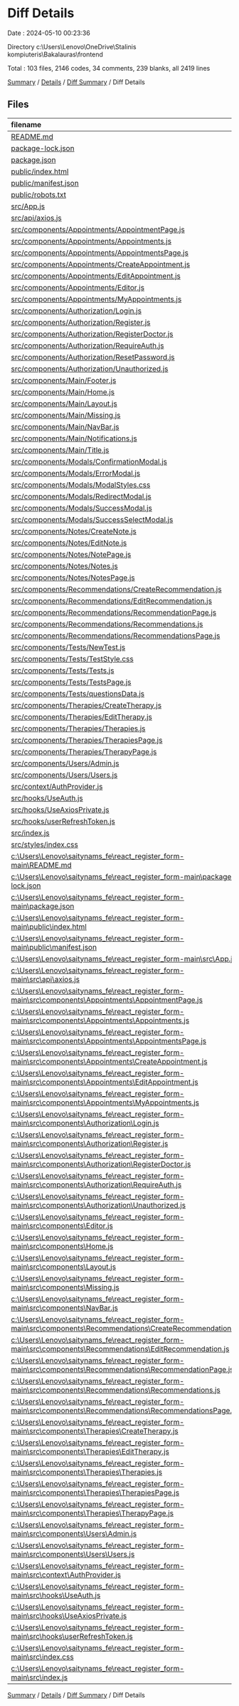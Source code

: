 # Diff Details

Date : 2024-05-10 00:23:36

Directory c:\\Users\\Lenovo\\OneDrive\\Stalinis kompiuteris\\Bakalauras\\frontend

Total : 103 files,  2146 codes, 34 comments, 239 blanks, all 2419 lines

[Summary](results.md) / [Details](details.md) / [Diff Summary](diff.md) / Diff Details

## Files
| filename | language | code | comment | blank | total |
| :--- | :--- | ---: | ---: | ---: | ---: |
| [README.md](/README.md) | Markdown | 0 | 0 | 2 | 2 |
| [package-lock.json](/package-lock.json) | JSON | 27,220 | 0 | 1 | 27,221 |
| [package.json](/package.json) | JSON | 41 | 0 | 1 | 42 |
| [public/index.html](/public/index.html) | HTML | 17 | 23 | 3 | 43 |
| [public/manifest.json](/public/manifest.json) | JSON | 25 | 0 | 1 | 26 |
| [public/robots.txt](/public/robots.txt) | ApexLog | 3 | 0 | 1 | 4 |
| [src/App.js](/src/App.js) | JavaScript | 88 | 0 | 11 | 99 |
| [src/api/axios.js](/src/api/axios.js) | JavaScript | 10 | 0 | 2 | 12 |
| [src/components/Appointments/AppointmentPage.js](/src/components/Appointments/AppointmentPage.js) | JavaScript | 58 | 1 | 9 | 68 |
| [src/components/Appointments/Appointments.js](/src/components/Appointments/Appointments.js) | JavaScript | 184 | 10 | 18 | 212 |
| [src/components/Appointments/AppointmentsPage.js](/src/components/Appointments/AppointmentsPage.js) | JavaScript | 19 | 0 | 4 | 23 |
| [src/components/Appointments/CreateAppointment.js](/src/components/Appointments/CreateAppointment.js) | JavaScript | 138 | 10 | 16 | 164 |
| [src/components/Appointments/EditAppointment.js](/src/components/Appointments/EditAppointment.js) | JavaScript | 151 | 4 | 17 | 172 |
| [src/components/Appointments/Editor.js](/src/components/Appointments/Editor.js) | JavaScript | 144 | 1 | 13 | 158 |
| [src/components/Appointments/MyAppointments.js](/src/components/Appointments/MyAppointments.js) | JavaScript | 153 | 0 | 14 | 167 |
| [src/components/Authorization/Login.js](/src/components/Authorization/Login.js) | JavaScript | 92 | 3 | 14 | 109 |
| [src/components/Authorization/Register.js](/src/components/Authorization/Register.js) | JavaScript | 200 | 4 | 22 | 226 |
| [src/components/Authorization/RegisterDoctor.js](/src/components/Authorization/RegisterDoctor.js) | JavaScript | 271 | 4 | 30 | 305 |
| [src/components/Authorization/RequireAuth.js](/src/components/Authorization/RequireAuth.js) | JavaScript | 17 | 0 | 5 | 22 |
| [src/components/Authorization/ResetPassword.js](/src/components/Authorization/ResetPassword.js) | JavaScript | 163 | 4 | 19 | 186 |
| [src/components/Authorization/Unauthorized.js](/src/components/Authorization/Unauthorized.js) | JavaScript | 16 | 0 | 4 | 20 |
| [src/components/Main/Footer.js](/src/components/Main/Footer.js) | JavaScript | 8 | 0 | 2 | 10 |
| [src/components/Main/Home.js](/src/components/Main/Home.js) | JavaScript | 20 | 0 | 4 | 24 |
| [src/components/Main/Layout.js](/src/components/Main/Layout.js) | JavaScript | 9 | 0 | 2 | 11 |
| [src/components/Main/Missing.js](/src/components/Main/Missing.js) | JavaScript | 13 | 0 | 2 | 15 |
| [src/components/Main/NavBar.js](/src/components/Main/NavBar.js) | JavaScript | 71 | 0 | 10 | 81 |
| [src/components/Main/Notifications.js](/src/components/Main/Notifications.js) | JavaScript | 81 | 1 | 11 | 93 |
| [src/components/Main/Title.js](/src/components/Main/Title.js) | JavaScript | 10 | 0 | 2 | 12 |
| [src/components/Modals/ConfirmationModal.js](/src/components/Modals/ConfirmationModal.js) | JavaScript | 21 | 0 | 3 | 24 |
| [src/components/Modals/ErrorModal.js](/src/components/Modals/ErrorModal.js) | JavaScript | 20 | 0 | 4 | 24 |
| [src/components/Modals/ModalStyles.css](/src/components/Modals/ModalStyles.css) | CSS | 78 | 5 | 15 | 98 |
| [src/components/Modals/RedirectModal.js](/src/components/Modals/RedirectModal.js) | JavaScript | 25 | 0 | 5 | 30 |
| [src/components/Modals/SuccessModal.js](/src/components/Modals/SuccessModal.js) | JavaScript | 27 | 0 | 5 | 32 |
| [src/components/Modals/SuccessSelectModal.js](/src/components/Modals/SuccessSelectModal.js) | JavaScript | 20 | 0 | 4 | 24 |
| [src/components/Notes/CreateNote.js](/src/components/Notes/CreateNote.js) | JavaScript | 104 | 6 | 12 | 122 |
| [src/components/Notes/EditNote.js](/src/components/Notes/EditNote.js) | JavaScript | 99 | 2 | 12 | 113 |
| [src/components/Notes/NotePage.js](/src/components/Notes/NotePage.js) | JavaScript | 44 | 2 | 7 | 53 |
| [src/components/Notes/Notes.js](/src/components/Notes/Notes.js) | JavaScript | 119 | 5 | 12 | 136 |
| [src/components/Notes/NotesPage.js](/src/components/Notes/NotesPage.js) | JavaScript | 17 | 0 | 3 | 20 |
| [src/components/Recommendations/CreateRecommendation.js](/src/components/Recommendations/CreateRecommendation.js) | JavaScript | 83 | 9 | 13 | 105 |
| [src/components/Recommendations/EditRecommendation.js](/src/components/Recommendations/EditRecommendation.js) | JavaScript | 104 | 3 | 12 | 119 |
| [src/components/Recommendations/RecommendationPage.js](/src/components/Recommendations/RecommendationPage.js) | JavaScript | 45 | 1 | 6 | 52 |
| [src/components/Recommendations/Recommendations.js](/src/components/Recommendations/Recommendations.js) | JavaScript | 135 | 0 | 15 | 150 |
| [src/components/Recommendations/RecommendationsPage.js](/src/components/Recommendations/RecommendationsPage.js) | JavaScript | 19 | 0 | 4 | 23 |
| [src/components/Tests/NewTest.js](/src/components/Tests/NewTest.js) | JavaScript | 149 | 2 | 16 | 167 |
| [src/components/Tests/TestStyle.css](/src/components/Tests/TestStyle.css) | CSS | 57 | 4 | 8 | 69 |
| [src/components/Tests/Tests.js](/src/components/Tests/Tests.js) | JavaScript | 144 | 0 | 19 | 163 |
| [src/components/Tests/TestsPage.js](/src/components/Tests/TestsPage.js) | JavaScript | 54 | 1 | 11 | 66 |
| [src/components/Tests/questionsData.js](/src/components/Tests/questionsData.js) | JavaScript | 129 | 0 | 2 | 131 |
| [src/components/Therapies/CreateTherapy.js](/src/components/Therapies/CreateTherapy.js) | JavaScript | 178 | 0 | 17 | 195 |
| [src/components/Therapies/EditTherapy.js](/src/components/Therapies/EditTherapy.js) | JavaScript | 156 | 0 | 20 | 176 |
| [src/components/Therapies/Therapies.js](/src/components/Therapies/Therapies.js) | JavaScript | 140 | 7 | 16 | 163 |
| [src/components/Therapies/TherapiesPage.js](/src/components/Therapies/TherapiesPage.js) | JavaScript | 17 | 0 | 4 | 21 |
| [src/components/Therapies/TherapyPage.js](/src/components/Therapies/TherapyPage.js) | JavaScript | 50 | 1 | 8 | 59 |
| [src/components/Users/Admin.js](/src/components/Users/Admin.js) | JavaScript | 19 | 0 | 3 | 22 |
| [src/components/Users/Users.js](/src/components/Users/Users.js) | JavaScript | 170 | 1 | 15 | 186 |
| [src/context/AuthProvider.js](/src/context/AuthProvider.js) | JavaScript | 11 | 0 | 4 | 15 |
| [src/hooks/UseAuth.js](/src/hooks/UseAuth.js) | JavaScript | 6 | 0 | 2 | 8 |
| [src/hooks/UseAxiosPrivate.js](/src/hooks/UseAxiosPrivate.js) | JavaScript | 37 | 0 | 7 | 44 |
| [src/hooks/userRefreshToken.js](/src/hooks/userRefreshToken.js) | JavaScript | 22 | 0 | 3 | 25 |
| [src/index.js](/src/index.js) | JavaScript | 18 | 0 | 1 | 19 |
| [src/styles/index.css](/src/styles/index.css) | CSS | 560 | 4 | 105 | 669 |
| [c:\Users\Lenovo\saitynams_fe\react_register_form-main\README.md](/c:%5CUsers%5CLenovo%5Csaitynams_fe%5Creact_register_form-main%5CREADME.md) | Markdown | -9 | 0 | -9 | -18 |
| [c:\Users\Lenovo\saitynams_fe\react_register_form-main\package-lock.json](/c:%5CUsers%5CLenovo%5Csaitynams_fe%5Creact_register_form-main%5Cpackage-lock.json) | JSON | -27,205 | 0 | -1 | -27,206 |
| [c:\Users\Lenovo\saitynams_fe\react_register_form-main\package.json](/c:%5CUsers%5CLenovo%5Csaitynams_fe%5Creact_register_form-main%5Cpackage.json) | JSON | -40 | 0 | -1 | -41 |
| [c:\Users\Lenovo\saitynams_fe\react_register_form-main\public\index.html](/c:%5CUsers%5CLenovo%5Csaitynams_fe%5Creact_register_form-main%5Cpublic%5Cindex.html) | HTML | -17 | -23 | -3 | -43 |
| [c:\Users\Lenovo\saitynams_fe\react_register_form-main\public\manifest.json](/c:%5CUsers%5CLenovo%5Csaitynams_fe%5Creact_register_form-main%5Cpublic%5Cmanifest.json) | JSON | -25 | 0 | -1 | -26 |
| [c:\Users\Lenovo\saitynams_fe\react_register_form-main\src\App.js](/c:%5CUsers%5CLenovo%5Csaitynams_fe%5Creact_register_form-main%5Csrc%5CApp.js) | JavaScript | -72 | 0 | -10 | -82 |
| [c:\Users\Lenovo\saitynams_fe\react_register_form-main\src\api\axios.js](/c:%5CUsers%5CLenovo%5Csaitynams_fe%5Creact_register_form-main%5Csrc%5Capi%5Caxios.js) | JavaScript | -10 | 0 | -2 | -12 |
| [c:\Users\Lenovo\saitynams_fe\react_register_form-main\src\components\Appointments\AppointmentPage.js](/c:%5CUsers%5CLenovo%5Csaitynams_fe%5Creact_register_form-main%5Csrc%5Ccomponents%5CAppointments%5CAppointmentPage.js) | JavaScript | -55 | -1 | -10 | -66 |
| [c:\Users\Lenovo\saitynams_fe\react_register_form-main\src\components\Appointments\Appointments.js](/c:%5CUsers%5CLenovo%5Csaitynams_fe%5Creact_register_form-main%5Csrc%5Ccomponents%5CAppointments%5CAppointments.js) | JavaScript | -138 | -9 | -16 | -163 |
| [c:\Users\Lenovo\saitynams_fe\react_register_form-main\src\components\Appointments\AppointmentsPage.js](/c:%5CUsers%5CLenovo%5Csaitynams_fe%5Creact_register_form-main%5Csrc%5Ccomponents%5CAppointments%5CAppointmentsPage.js) | JavaScript | -25 | 0 | -5 | -30 |
| [c:\Users\Lenovo\saitynams_fe\react_register_form-main\src\components\Appointments\CreateAppointment.js](/c:%5CUsers%5CLenovo%5Csaitynams_fe%5Creact_register_form-main%5Csrc%5Ccomponents%5CAppointments%5CCreateAppointment.js) | JavaScript | -121 | -3 | -17 | -141 |
| [c:\Users\Lenovo\saitynams_fe\react_register_form-main\src\components\Appointments\EditAppointment.js](/c:%5CUsers%5CLenovo%5Csaitynams_fe%5Creact_register_form-main%5Csrc%5Ccomponents%5CAppointments%5CEditAppointment.js) | JavaScript | -121 | 0 | -14 | -135 |
| [c:\Users\Lenovo\saitynams_fe\react_register_form-main\src\components\Appointments\MyAppointments.js](/c:%5CUsers%5CLenovo%5Csaitynams_fe%5Creact_register_form-main%5Csrc%5Ccomponents%5CAppointments%5CMyAppointments.js) | JavaScript | -124 | 0 | -17 | -141 |
| [c:\Users\Lenovo\saitynams_fe\react_register_form-main\src\components\Authorization\Login.js](/c:%5CUsers%5CLenovo%5Csaitynams_fe%5Creact_register_form-main%5Csrc%5Ccomponents%5CAuthorization%5CLogin.js) | JavaScript | -91 | -3 | -14 | -108 |
| [c:\Users\Lenovo\saitynams_fe\react_register_form-main\src\components\Authorization\Register.js](/c:%5CUsers%5CLenovo%5Csaitynams_fe%5Creact_register_form-main%5Csrc%5Ccomponents%5CAuthorization%5CRegister.js) | JavaScript | -200 | -4 | -22 | -226 |
| [c:\Users\Lenovo\saitynams_fe\react_register_form-main\src\components\Authorization\RegisterDoctor.js](/c:%5CUsers%5CLenovo%5Csaitynams_fe%5Creact_register_form-main%5Csrc%5Ccomponents%5CAuthorization%5CRegisterDoctor.js) | JavaScript | -197 | -4 | -24 | -225 |
| [c:\Users\Lenovo\saitynams_fe\react_register_form-main\src\components\Authorization\RequireAuth.js](/c:%5CUsers%5CLenovo%5Csaitynams_fe%5Creact_register_form-main%5Csrc%5Ccomponents%5CAuthorization%5CRequireAuth.js) | JavaScript | -15 | 0 | -4 | -19 |
| [c:\Users\Lenovo\saitynams_fe\react_register_form-main\src\components\Authorization\Unauthorized.js](/c:%5CUsers%5CLenovo%5Csaitynams_fe%5Creact_register_form-main%5Csrc%5Ccomponents%5CAuthorization%5CUnauthorized.js) | JavaScript | -16 | 0 | -4 | -20 |
| [c:\Users\Lenovo\saitynams_fe\react_register_form-main\src\components\Editor.js](/c:%5CUsers%5CLenovo%5Csaitynams_fe%5Creact_register_form-main%5Csrc%5Ccomponents%5CEditor.js) | JavaScript | -62 | 0 | -9 | -71 |
| [c:\Users\Lenovo\saitynams_fe\react_register_form-main\src\components\Home.js](/c:%5CUsers%5CLenovo%5Csaitynams_fe%5Creact_register_form-main%5Csrc%5Ccomponents%5CHome.js) | JavaScript | -12 | 0 | -4 | -16 |
| [c:\Users\Lenovo\saitynams_fe\react_register_form-main\src\components\Layout.js](/c:%5CUsers%5CLenovo%5Csaitynams_fe%5Creact_register_form-main%5Csrc%5Ccomponents%5CLayout.js) | JavaScript | -9 | 0 | -2 | -11 |
| [c:\Users\Lenovo\saitynams_fe\react_register_form-main\src\components\Missing.js](/c:%5CUsers%5CLenovo%5Csaitynams_fe%5Creact_register_form-main%5Csrc%5Ccomponents%5CMissing.js) | JavaScript | -13 | 0 | -2 | -15 |
| [c:\Users\Lenovo\saitynams_fe\react_register_form-main\src\components\NavBar.js](/c:%5CUsers%5CLenovo%5Csaitynams_fe%5Creact_register_form-main%5Csrc%5Ccomponents%5CNavBar.js) | JavaScript | -35 | -2 | -7 | -44 |
| [c:\Users\Lenovo\saitynams_fe\react_register_form-main\src\components\Recommendations\CreateRecommendation.js](/c:%5CUsers%5CLenovo%5Csaitynams_fe%5Creact_register_form-main%5Csrc%5Ccomponents%5CRecommendations%5CCreateRecommendation.js) | JavaScript | -74 | -9 | -14 | -97 |
| [c:\Users\Lenovo\saitynams_fe\react_register_form-main\src\components\Recommendations\EditRecommendation.js](/c:%5CUsers%5CLenovo%5Csaitynams_fe%5Creact_register_form-main%5Csrc%5Ccomponents%5CRecommendations%5CEditRecommendation.js) | JavaScript | -91 | -3 | -13 | -107 |
| [c:\Users\Lenovo\saitynams_fe\react_register_form-main\src\components\Recommendations\RecommendationPage.js](/c:%5CUsers%5CLenovo%5Csaitynams_fe%5Creact_register_form-main%5Csrc%5Ccomponents%5CRecommendations%5CRecommendationPage.js) | JavaScript | -47 | -1 | -7 | -55 |
| [c:\Users\Lenovo\saitynams_fe\react_register_form-main\src\components\Recommendations\Recommendations.js](/c:%5CUsers%5CLenovo%5Csaitynams_fe%5Creact_register_form-main%5Csrc%5Ccomponents%5CRecommendations%5CRecommendations.js) | JavaScript | -126 | 0 | -15 | -141 |
| [c:\Users\Lenovo\saitynams_fe\react_register_form-main\src\components\Recommendations\RecommendationsPage.js](/c:%5CUsers%5CLenovo%5Csaitynams_fe%5Creact_register_form-main%5Csrc%5Ccomponents%5CRecommendations%5CRecommendationsPage.js) | JavaScript | -25 | 0 | -5 | -30 |
| [c:\Users\Lenovo\saitynams_fe\react_register_form-main\src\components\Therapies\CreateTherapy.js](/c:%5CUsers%5CLenovo%5Csaitynams_fe%5Creact_register_form-main%5Csrc%5Ccomponents%5CTherapies%5CCreateTherapy.js) | JavaScript | -124 | -10 | -14 | -148 |
| [c:\Users\Lenovo\saitynams_fe\react_register_form-main\src\components\Therapies\EditTherapy.js](/c:%5CUsers%5CLenovo%5Csaitynams_fe%5Creact_register_form-main%5Csrc%5Ccomponents%5CTherapies%5CEditTherapy.js) | JavaScript | -102 | -1 | -14 | -117 |
| [c:\Users\Lenovo\saitynams_fe\react_register_form-main\src\components\Therapies\Therapies.js](/c:%5CUsers%5CLenovo%5Csaitynams_fe%5Creact_register_form-main%5Csrc%5Ccomponents%5CTherapies%5CTherapies.js) | JavaScript | -120 | -4 | -12 | -136 |
| [c:\Users\Lenovo\saitynams_fe\react_register_form-main\src\components\Therapies\TherapiesPage.js](/c:%5CUsers%5CLenovo%5Csaitynams_fe%5Creact_register_form-main%5Csrc%5Ccomponents%5CTherapies%5CTherapiesPage.js) | JavaScript | -13 | 0 | -2 | -15 |
| [c:\Users\Lenovo\saitynams_fe\react_register_form-main\src\components\Therapies\TherapyPage.js](/c:%5CUsers%5CLenovo%5Csaitynams_fe%5Creact_register_form-main%5Csrc%5Ccomponents%5CTherapies%5CTherapyPage.js) | JavaScript | -49 | -1 | -6 | -56 |
| [c:\Users\Lenovo\saitynams_fe\react_register_form-main\src\components\Users\Admin.js](/c:%5CUsers%5CLenovo%5Csaitynams_fe%5Creact_register_form-main%5Csrc%5Ccomponents%5CUsers%5CAdmin.js) | JavaScript | -13 | 0 | -2 | -15 |
| [c:\Users\Lenovo\saitynams_fe\react_register_form-main\src\components\Users\Users.js](/c:%5CUsers%5CLenovo%5Csaitynams_fe%5Creact_register_form-main%5Csrc%5Ccomponents%5CUsers%5CUsers.js) | JavaScript | -78 | -2 | -9 | -89 |
| [c:\Users\Lenovo\saitynams_fe\react_register_form-main\src\context\AuthProvider.js](/c:%5CUsers%5CLenovo%5Csaitynams_fe%5Creact_register_form-main%5Csrc%5Ccontext%5CAuthProvider.js) | JavaScript | -11 | 0 | -4 | -15 |
| [c:\Users\Lenovo\saitynams_fe\react_register_form-main\src\hooks\UseAuth.js](/c:%5CUsers%5CLenovo%5Csaitynams_fe%5Creact_register_form-main%5Csrc%5Chooks%5CUseAuth.js) | JavaScript | -6 | 0 | -2 | -8 |
| [c:\Users\Lenovo\saitynams_fe\react_register_form-main\src\hooks\UseAxiosPrivate.js](/c:%5CUsers%5CLenovo%5Csaitynams_fe%5Creact_register_form-main%5Csrc%5Chooks%5CUseAxiosPrivate.js) | JavaScript | -37 | 0 | -7 | -44 |
| [c:\Users\Lenovo\saitynams_fe\react_register_form-main\src\hooks\userRefreshToken.js](/c:%5CUsers%5CLenovo%5Csaitynams_fe%5Creact_register_form-main%5Csrc%5Chooks%5CuserRefreshToken.js) | JavaScript | -22 | 0 | -3 | -25 |
| [c:\Users\Lenovo\saitynams_fe\react_register_form-main\src\index.css](/c:%5CUsers%5CLenovo%5Csaitynams_fe%5Creact_register_form-main%5Csrc%5Cindex.css) | CSS | -385 | -4 | -66 | -455 |
| [c:\Users\Lenovo\saitynams_fe\react_register_form-main\src\index.js](/c:%5CUsers%5CLenovo%5Csaitynams_fe%5Creact_register_form-main%5Csrc%5Cindex.js) | JavaScript | -18 | 0 | -1 | -19 |

[Summary](results.md) / [Details](details.md) / [Diff Summary](diff.md) / Diff Details